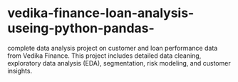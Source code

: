 # vedika-finance-loan-analysis-useing-python-pandas-
 complete data analysis project on customer and loan performance data from Vedika Finance. This project includes detailed data cleaning, exploratory data analysis (EDA), segmentation, risk modeling, and customer insights.
